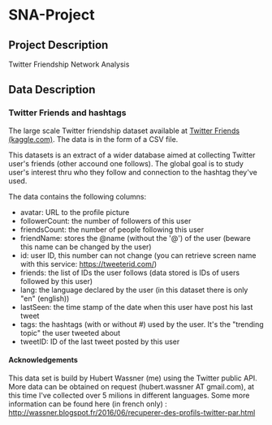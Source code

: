 # SNA-Project


## Project Description
Twitter Friendship Network Analysis




## Data Description
### Twitter Friends and hashtags

The large scale Twitter friendship dataset available at [Twitter Friends (kaggle.com)](https://www.kaggle.com/datasets/hwassner/TwitterFriends/data). The data is in the form of a CSV file. 

This datasets is an extract of a wider database aimed at collecting Twitter user's friends (other accound one follows). The global goal is to study user's interest thru who they follow and connection to the hashtag they've used.

The data contains the following columns:
- avatar: URL to the profile picture
- followerCount: the number of followers of this user
- friendsCount: the number of people following this user
- friendName: stores the @name (without the '@') of the user (beware this name can be changed by the user)
- id: user ID, this number can not change (you can retrieve screen name with this service: https://tweeterid.com/)
- friends: the list of IDs the user follows (data stored is IDs of users followed by this user)
- lang: the language declared by the user (in this dataset there is only "en" (english))
- lastSeen: the time stamp of the date when this user have post his last tweet
- tags: the hashtags (with or without #) used by the user. It's the "trending topic" the user tweeted about
- tweetID: ID of the last tweet posted by this user

#### Acknowledgements
This data set is build by Hubert Wassner (me) using the Twitter public API. More data can be obtained on request (hubert.wassner AT gmail.com), at this time I've collected over 5 milions in different languages. Some more information can be found here (in french only) : http://wassner.blogspot.fr/2016/06/recuperer-des-profils-twitter-par.html